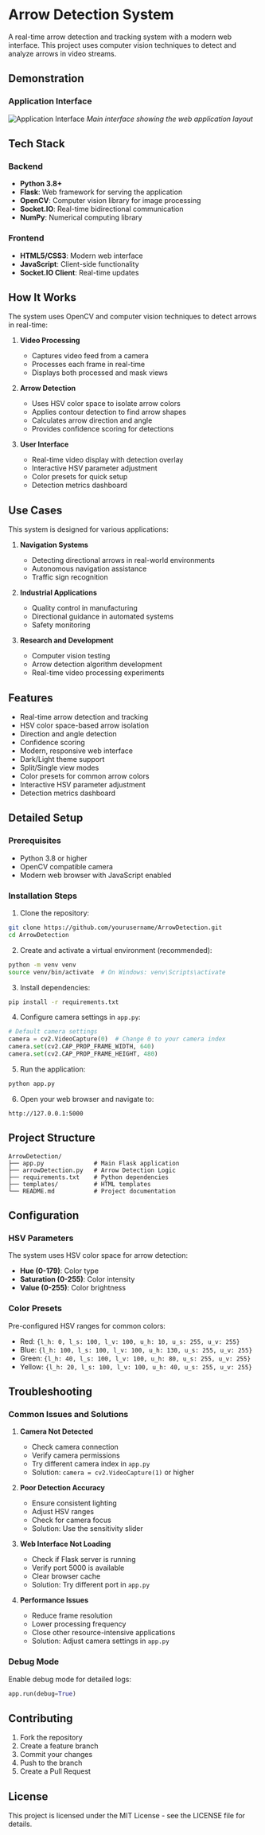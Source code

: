 # Arrow Detection System

A real-time arrow detection and tracking system with a modern web interface. This project uses computer vision techniques to detect and analyze arrows in video streams.

## Demonstration

### Application Interface
![Application Interface](Demo.png)
*Main interface showing the web application layout*

## Tech Stack

### Backend
- **Python 3.8+**
- **Flask**: Web framework for serving the application
- **OpenCV**: Computer vision library for image processing
- **Socket.IO**: Real-time bidirectional communication
- **NumPy**: Numerical computing library

### Frontend
- **HTML5/CSS3**: Modern web interface
- **JavaScript**: Client-side functionality
- **Socket.IO Client**: Real-time updates

## How It Works

The system uses OpenCV and computer vision techniques to detect arrows in real-time:

1. **Video Processing**
   - Captures video feed from a camera
   - Processes each frame in real-time
   - Displays both processed and mask views

2. **Arrow Detection**
   - Uses HSV color space to isolate arrow colors
   - Applies contour detection to find arrow shapes
   - Calculates arrow direction and angle
   - Provides confidence scoring for detections

3. **User Interface**
   - Real-time video display with detection overlay
   - Interactive HSV parameter adjustment
   - Color presets for quick setup
   - Detection metrics dashboard

## Use Cases

This system is designed for various applications:

1. **Navigation Systems**
   - Detecting directional arrows in real-world environments
   - Autonomous navigation assistance
   - Traffic sign recognition

2. **Industrial Applications**
   - Quality control in manufacturing
   - Directional guidance in automated systems
   - Safety monitoring

3. **Research and Development**
   - Computer vision testing
   - Arrow detection algorithm development
   - Real-time video processing experiments

## Features

- Real-time arrow detection and tracking
- HSV color space-based arrow isolation
- Direction and angle detection
- Confidence scoring
- Modern, responsive web interface
- Dark/Light theme support
- Split/Single view modes
- Color presets for common arrow colors
- Interactive HSV parameter adjustment
- Detection metrics dashboard

## Detailed Setup

### Prerequisites
- Python 3.8 or higher
- OpenCV compatible camera
- Modern web browser with JavaScript enabled

### Installation Steps

1. Clone the repository:
```bash
git clone https://github.com/yourusername/ArrowDetection.git
cd ArrowDetection
```

2. Create and activate a virtual environment (recommended):
```bash
python -m venv venv
source venv/bin/activate  # On Windows: venv\Scripts\activate
```

3. Install dependencies:
```bash
pip install -r requirements.txt
```

4. Configure camera settings in `app.py`:
```python
# Default camera settings
camera = cv2.VideoCapture(0)  # Change 0 to your camera index
camera.set(cv2.CAP_PROP_FRAME_WIDTH, 640)
camera.set(cv2.CAP_PROP_FRAME_HEIGHT, 480)
```

5. Run the application:
```bash
python app.py
```

6. Open your web browser and navigate to:
```
http://127.0.0.1:5000
```

## Project Structure

```
ArrowDetection/
├── app.py              # Main Flask application
├── arrowDetection.py   # Arrow Detection Logic
├── requirements.txt    # Python dependencies
├── templates/          # HTML templates
└── README.md           # Project documentation
```

## Configuration

### HSV Parameters
The system uses HSV color space for arrow detection:
- **Hue (0-179)**: Color type
- **Saturation (0-255)**: Color intensity
- **Value (0-255)**: Color brightness

### Color Presets
Pre-configured HSV ranges for common colors:
- Red: `{l_h: 0, l_s: 100, l_v: 100, u_h: 10, u_s: 255, u_v: 255}`
- Blue: `{l_h: 100, l_s: 100, l_v: 100, u_h: 130, u_s: 255, u_v: 255}`
- Green: `{l_h: 40, l_s: 100, l_v: 100, u_h: 80, u_s: 255, u_v: 255}`
- Yellow: `{l_h: 20, l_s: 100, l_v: 100, u_h: 40, u_s: 255, u_v: 255}`

## Troubleshooting

### Common Issues and Solutions

1. **Camera Not Detected**
   - Check camera connection
   - Verify camera permissions
   - Try different camera index in `app.py`
   - Solution: `camera = cv2.VideoCapture(1)` or higher

2. **Poor Detection Accuracy**
   - Ensure consistent lighting
   - Adjust HSV ranges
   - Check for camera focus
   - Solution: Use the sensitivity slider

3. **Web Interface Not Loading**
   - Check if Flask server is running
   - Verify port 5000 is available
   - Clear browser cache
   - Solution: Try different port in `app.py`

4. **Performance Issues**
   - Reduce frame resolution
   - Lower processing frequency
   - Close other resource-intensive applications
   - Solution: Adjust camera settings in `app.py`

### Debug Mode
Enable debug mode for detailed logs:
```python
app.run(debug=True)
```

## Contributing

1. Fork the repository
2. Create a feature branch
3. Commit your changes
4. Push to the branch
5. Create a Pull Request

## License

This project is licensed under the MIT License - see the LICENSE file for details.

